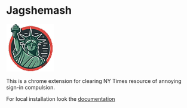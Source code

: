 # Jagshemash

![NY Times decline login](./images/icon-128.png "NY Times decline login logo")

This is a chrome extension for clearing NY Times resource of annoying sign-in compulsion.

For local installation look the [documentation](https://developer.chrome.com/docs/extensions/mv3/getstarted/development-basics/)
